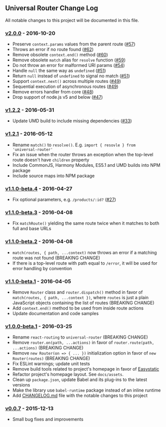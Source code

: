 ## Universal Router Change Log

All notable changes to this project will be documented in this file.

### [v2.0.0] - 2016-10-20

- Preserve `context.params` values from the parent route ([#57](https://github.com/kriasoft/universal-router/pull/57))
- Throws an error if no route found ([#62](https://github.com/kriasoft/universal-router/pull/62))
- Remove obsolete `context.end()` method ([#60](https://github.com/kriasoft/universal-router/pull/60))
- Remove obsolete `match` alias for `resolve` function ([#59](https://github.com/kriasoft/universal-router/pull/59))
- Do not throw an error for malformed URI params ([#54](https://github.com/kriasoft/universal-router/pull/54))
- Handle `null` the same way as `undefined` ([#51](https://github.com/kriasoft/universal-router/pull/51))
- Return `null` instead of `undefined` to signal no match ([#51](https://github.com/kriasoft/universal-router/pull/51))
- Support `context.next()` across multiple routes ([#49](https://github.com/kriasoft/universal-router/pull/49))
- Sequential execution of asynchronous routes ([#49](https://github.com/kriasoft/universal-router/pull/49))
- Remove errors handler from core ([#48](https://github.com/kriasoft/universal-router/pull/48))
- Drop support of node.js v5 and below ([#47](https://github.com/kriasoft/universal-router/pull/47))

### [v1.2.2] - 2016-05-31

- Update UMD build to include missing dependencies ([#33](https://github.com/kriasoft/universal-router/pull/33))

### [v1.2.1] - 2016-05-12

- Rename `match()` to `resolve()`. E.g. `import { resovle } from 'universal-router'`
- Fix an issue when the router throws an exception when the top-level route doesn't have `children` property
- Include CommonJS, Harmony Modules, ES5.1 and UMD builds into NPM package
- Include source maps into NPM package

### [v1.1.0-beta.4] - 2016-04-27

- Fix optional parameters, e.g. `/products/:id?` ([#27](https://github.com/kriasoft/universal-router/pull/27))

### [v1.1.0-beta.3] - 2016-04-08

- Fix `matchRoute()` yielding the same route twice when it matches to both full and base URLs

### [v1.1.0-beta.2] - 2016-04-08

- `match(routes, { path, ...context)` now throws an error if a matching route was not found (BREAKING CHANGE)
- If there is a top-level route with path equal to `/error`, it will be used for error handling by convention

### [v1.1.0-beta.1] - 2016-04-05

- Remove `Router` class and `router.dispatch()` method in favor of
 `match(routes, { path, ...context })`, where `routes` is just a plain JavaScript objects containing
 the list of routes (BREAKING CHANGE)
- Add `context.end()` method to be used from inside route actions
- Update documentation and code samples

### [v1.0.0-beta.1] - 2016-03-25

- Rename `react-routing` to `universal-router` (BREAKING CHANGE)
- Remove `router.on(path, ...actions)` in favor of `router.route(path, ...actions)` (BREAKING CHANGE)
- Remove `new Router(on => { ... })` initialization option in favor of `new Router(routes)` (BREAKING CHANGE)
- Fix ESLint warnings; update unit tests
- Remove build tools related to project's homepage in favor of [Easystatic](https://easystatic.com)
- Refactor project's homepage layout. See `docs/assets`.
- Clean up `package.json`, update Babel and its plug-ins to the latest versions
- Make the library use `babel-runtime` package instead of an inline runtime
- Add [CHANGELOG.md](CHANGELOG.md) file with the notable changes to this project

### [v0.0.7] - 2015-12-13

- Small bug fixes and improvements

[v2.0.0]: https://github.com/kriasoft/universal-router/compare/v1.2.2...v2.0.0
[v1.2.2]: https://github.com/kriasoft/universal-router/compare/v1.2.1...v1.2.2
[v1.2.1]: https://github.com/kriasoft/universal-router/compare/v1.1.0-beta.4...v1.2.1
[v1.1.0-beta.4]: https://github.com/kriasoft/universal-router/compare/v1.1.0-beta.3...v1.1.0-beta.4
[v1.1.0-beta.3]: https://github.com/kriasoft/universal-router/compare/v1.1.0-beta.2...v1.1.0-beta.3
[v1.1.0-beta.2]: https://github.com/kriasoft/universal-router/compare/v1.1.0-beta.1...v1.1.0-beta.2
[v1.1.0-beta.1]: https://github.com/kriasoft/universal-router/compare/v1.0.0-beta.1...v1.1.0-beta.1
[v1.0.0-beta.1]: https://github.com/kriasoft/universal-router/compare/v0.0.7...v1.0.0-beta.1
[v0.0.7]: https://github.com/kriasoft/universal-router/compare/v0.0.6...v0.0.7
